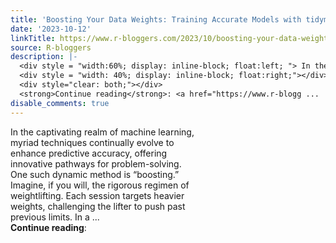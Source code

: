```yaml
---
title: 'Boosting Your Data Weights: Training Accurate Models with tidymodels'
date: '2023-10-12'
linkTitle: https://www.r-bloggers.com/2023/10/boosting-your-data-weights-training-accurate-models-with-tidymodels/
source: R-bloggers
description: |-
  <div style = "width:60%; display: inline-block; float:left; "> In the captivating realm of machine learning, myriad techniques continually evolve to enhance predictive accuracy, offering innovative pathways for problem-solving. One such dynamic method is “boosting.” Imagine, if you will, the rigorous regimen of weightlifting. Each session targets heavier weights, challenging the lifter to push past previous limits. In a ...</div>
  <div style = "width: 40%; display: inline-block; float:right;"></div>
  <div style="clear: both;"></div>
  <strong>Continue reading</strong>: <a href="https://www.r-blogg ...
disable_comments: true
---
```

<div style = "width:60%; display: inline-block; float:left; "> In the captivating realm of machine learning, myriad techniques continually evolve to enhance predictive accuracy, offering innovative pathways for problem-solving. One such dynamic method is “boosting.” Imagine, if you will, the rigorous regimen of weightlifting. Each session targets heavier weights, challenging the lifter to push past previous limits. In a ...</div>
<div style = "width: 40%; display: inline-block; float:right;"></div>
<div style="clear: both;"></div>
<strong>Continue reading</strong>: <a href="https://www.r-blogg ...